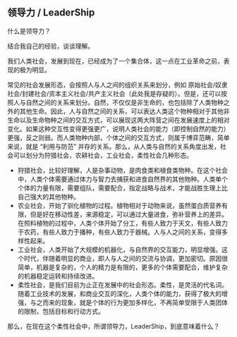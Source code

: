 
## 领导力 / LeaderShip

什么是领导力？

结合我自己的经验，谈谈理解。

我们人类社会，发展到现在，已经成为了一个集合体，这一点在工业革命之前，表现的极为明显。

常见的社会发展形态，会按照人与人之间的组织关系来划分，例如 原始社会/奴隶社会/封建社会/资本主义社会/共产主义社会（此处我是存疑的）。但是，还可以按照人与自然之间的关系来划分。自然，不仅仅是非生命的，也包括除了人类物种之外的其他生命。因此，人与自然之间的关系，可以表达人类这个物种相对于其他非生命以及生命物种之间的交互方式，可以展现这两大阵营之间在发展速度上的相对变化。如果这种交互性变得更强更广，说明人类社会的能力（即控制自然的能力）更强，反之则弱。而人类物种内部，个体之间的交互方式，则属于博弈范畴，简单来说，就是 “利用与防范” 并存的关系。那么，从人类与自然的关系角度出发，社会可以划分为狩猎社会，农耕社会，工业社会，柔性社会几种形态。
* 狩猎社会，比较好理解，人是杂事动物，是肉食类和植食类物种。在这个社会中，人类个体需要通过体力与智力去捕获和进食自然界的其他物种。人类单个个体的力量有限，需要组队，需要配合，指定战略与战术，才能战胜生理上比自己强大的其他物种。
* 农业社会，开始了驯化植物的过程。植物相对于动物来说，虽然蛋白质营养有限，但是好在移动性差，来源稳定，可以通过大量进食，弥补营养上的差异。在照料植物的过程中，人类个体开始了分工，有些人致力于天文，有些人致力于农药，有些人致力于播种，有些人致力于器械。人与人之间的关系，变得多样性起来。
* 工业社会，人类开始了大规模的机器化，与自然界的交互能力，明显增强。这个时代，伴随着明显的商业，即人与人之间的交流与协调，更加密切。原因很简单，机器是复杂的，个人的精力是有限的，更多的个体需要配合，维护复杂的机器稳定运转和持续改进。
* 柔性社会，是我们目前为止正在发展中的社会形态。柔性，是灵活的代名词。随着工业技术的发展，和商业交互的深化，人类个体的能力，获得了极大的增强，与之而来的现象，就是个体的行为更加多样化，不再简单受限于人类团体的限制，包括目标和行动方式。

那么，在现在这个柔性社会中，所谓领导力，LeaderShip，到底意味着什么？



